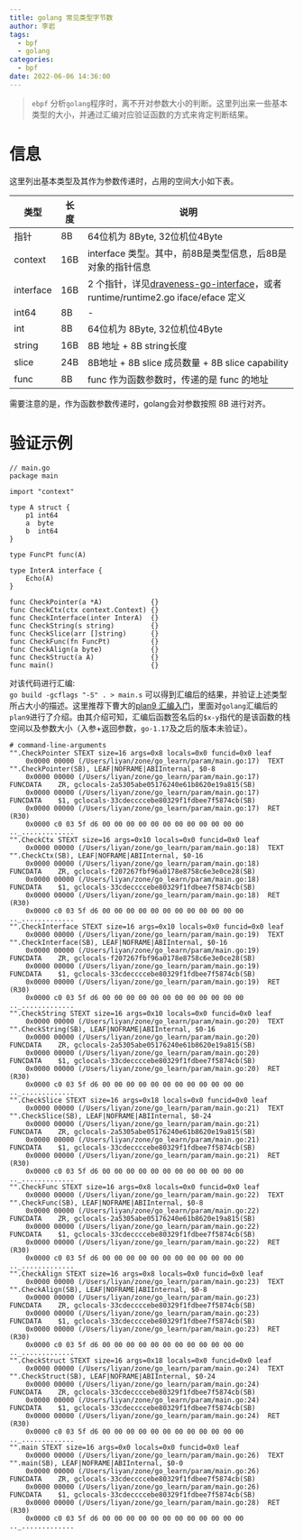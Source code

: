 ```yaml
---
title: golang 常见类型字节数
author: 李岩
tags:
  - bpf
  - golang
categories:
  - bpf
date: 2022-06-06 14:36:00
---
```

> `ebpf` 分析`golang`程序时，离不开对参数大小的判断。这里列出来一些基本类型的大小，并通过汇编对应验证函数的方式来肯定判断结果。

# 信息
这里列出基本类型及其作为参数传递时，占用的空间大小如下表。  

| 类型      | 长度 | 说明                                             |
|-----------|------|--------------------------------------------------|
| 指针      | 8B   | 64位机为 8Byte, 32位机位4Byte                    |
| context   | 16B  | interface 类型。其中，前8B是类型信息，后8B是对象的指针信息         |
| interface | 16B  | 2 个指针，详见[draveness-go-interface](https://draveness.me/golang/docs/part2-foundation/ch04-basic/golang-interface/)，或者 runtime/runtime2.go iface/eface 定义                                                |
| int64     | 8B   | -                                                |
| int       | 8B   | 64位机为 8Byte, 32位机位4Byte                    |
| string    | 16B  | 8B 地址 + 8B string长度                          |
| slice     | 24B  | 8B地址 + 8B slice 成员数量 + 8B slice capability |
| func      | 8B   | func 作为函数参数时，传递的是 func 的地址        |


需要注意的是，作为函数参数传递时，golang会对参数按照 8B 进行对齐。

<!--more-->


# 验证示例
```
// main.go
package main

import "context"

type A struct {
	p1 int64
	a  byte
	b  int64
}

type FuncPt func(A)

type InterA interface {
	Echo(A)
}

func CheckPointer(a *A)            {}
func CheckCtx(ctx context.Context) {}
func CheckInterface(inter InterA)  {}
func CheckString(s string)         {}
func CheckSlice(arr []string)      {}
func CheckFunc(fn FuncPt)          {}
func CheckAlign(a byte)            {}
func CheckStruct(a A)              {}
func main()                        {}

```

对该代码进行汇编:  
`go build -gcflags "-S" . > main.s` 
可以得到汇编后的结果，并验证上述类型所占大小的描述。这里推荐下曹大的[plan9 汇编入门](https://xargin.com/plan9-assembly/)，里面对`golang`汇编后的`plan9`进行了介绍。由其介绍可知，汇编后函数签名后的`$x-y`指代的是该函数的栈空间以及参数大小（入参+返回参数，`go-1.17`及之后的版本未验证）。 
``` 
# command-line-arguments
"".CheckPointer STEXT size=16 args=0x8 locals=0x0 funcid=0x0 leaf
	0x0000 00000 (/Users/liyan/zone/go_learn/param/main.go:17)	TEXT	"".CheckPointer(SB), LEAF|NOFRAME|ABIInternal, $0-8
	0x0000 00000 (/Users/liyan/zone/go_learn/param/main.go:17)	FUNCDATA	ZR, gclocals·2a5305abe05176240e61b8620e19a815(SB)
	0x0000 00000 (/Users/liyan/zone/go_learn/param/main.go:17)	FUNCDATA	$1, gclocals·33cdeccccebe80329f1fdbee7f5874cb(SB)
	0x0000 00000 (/Users/liyan/zone/go_learn/param/main.go:17)	RET	(R30)
	0x0000 c0 03 5f d6 00 00 00 00 00 00 00 00 00 00 00 00  .._.............
"".CheckCtx STEXT size=16 args=0x10 locals=0x0 funcid=0x0 leaf
	0x0000 00000 (/Users/liyan/zone/go_learn/param/main.go:18)	TEXT	"".CheckCtx(SB), LEAF|NOFRAME|ABIInternal, $0-16
	0x0000 00000 (/Users/liyan/zone/go_learn/param/main.go:18)	FUNCDATA	ZR, gclocals·f207267fbf96a0178e8758c6e3e0ce28(SB)
	0x0000 00000 (/Users/liyan/zone/go_learn/param/main.go:18)	FUNCDATA	$1, gclocals·33cdeccccebe80329f1fdbee7f5874cb(SB)
	0x0000 00000 (/Users/liyan/zone/go_learn/param/main.go:18)	RET	(R30)
	0x0000 c0 03 5f d6 00 00 00 00 00 00 00 00 00 00 00 00  .._.............
"".CheckInterface STEXT size=16 args=0x10 locals=0x0 funcid=0x0 leaf
	0x0000 00000 (/Users/liyan/zone/go_learn/param/main.go:19)	TEXT	"".CheckInterface(SB), LEAF|NOFRAME|ABIInternal, $0-16
	0x0000 00000 (/Users/liyan/zone/go_learn/param/main.go:19)	FUNCDATA	ZR, gclocals·f207267fbf96a0178e8758c6e3e0ce28(SB)
	0x0000 00000 (/Users/liyan/zone/go_learn/param/main.go:19)	FUNCDATA	$1, gclocals·33cdeccccebe80329f1fdbee7f5874cb(SB)
	0x0000 00000 (/Users/liyan/zone/go_learn/param/main.go:19)	RET	(R30)
	0x0000 c0 03 5f d6 00 00 00 00 00 00 00 00 00 00 00 00  .._.............
"".CheckString STEXT size=16 args=0x10 locals=0x0 funcid=0x0 leaf
	0x0000 00000 (/Users/liyan/zone/go_learn/param/main.go:20)	TEXT	"".CheckString(SB), LEAF|NOFRAME|ABIInternal, $0-16
	0x0000 00000 (/Users/liyan/zone/go_learn/param/main.go:20)	FUNCDATA	ZR, gclocals·2a5305abe05176240e61b8620e19a815(SB)
	0x0000 00000 (/Users/liyan/zone/go_learn/param/main.go:20)	FUNCDATA	$1, gclocals·33cdeccccebe80329f1fdbee7f5874cb(SB)
	0x0000 00000 (/Users/liyan/zone/go_learn/param/main.go:20)	RET	(R30)
	0x0000 c0 03 5f d6 00 00 00 00 00 00 00 00 00 00 00 00  .._.............
"".CheckSlice STEXT size=16 args=0x18 locals=0x0 funcid=0x0 leaf
	0x0000 00000 (/Users/liyan/zone/go_learn/param/main.go:21)	TEXT	"".CheckSlice(SB), LEAF|NOFRAME|ABIInternal, $0-24
	0x0000 00000 (/Users/liyan/zone/go_learn/param/main.go:21)	FUNCDATA	ZR, gclocals·2a5305abe05176240e61b8620e19a815(SB)
	0x0000 00000 (/Users/liyan/zone/go_learn/param/main.go:21)	FUNCDATA	$1, gclocals·33cdeccccebe80329f1fdbee7f5874cb(SB)
	0x0000 00000 (/Users/liyan/zone/go_learn/param/main.go:21)	RET	(R30)
	0x0000 c0 03 5f d6 00 00 00 00 00 00 00 00 00 00 00 00  .._.............
"".CheckFunc STEXT size=16 args=0x8 locals=0x0 funcid=0x0 leaf
	0x0000 00000 (/Users/liyan/zone/go_learn/param/main.go:22)	TEXT	"".CheckFunc(SB), LEAF|NOFRAME|ABIInternal, $0-8
	0x0000 00000 (/Users/liyan/zone/go_learn/param/main.go:22)	FUNCDATA	ZR, gclocals·2a5305abe05176240e61b8620e19a815(SB)
	0x0000 00000 (/Users/liyan/zone/go_learn/param/main.go:22)	FUNCDATA	$1, gclocals·33cdeccccebe80329f1fdbee7f5874cb(SB)
	0x0000 00000 (/Users/liyan/zone/go_learn/param/main.go:22)	RET	(R30)
	0x0000 c0 03 5f d6 00 00 00 00 00 00 00 00 00 00 00 00  .._.............
"".CheckAlign STEXT size=16 args=0x8 locals=0x0 funcid=0x0 leaf
	0x0000 00000 (/Users/liyan/zone/go_learn/param/main.go:23)	TEXT	"".CheckAlign(SB), LEAF|NOFRAME|ABIInternal, $0-8
	0x0000 00000 (/Users/liyan/zone/go_learn/param/main.go:23)	FUNCDATA	ZR, gclocals·33cdeccccebe80329f1fdbee7f5874cb(SB)
	0x0000 00000 (/Users/liyan/zone/go_learn/param/main.go:23)	FUNCDATA	$1, gclocals·33cdeccccebe80329f1fdbee7f5874cb(SB)
	0x0000 00000 (/Users/liyan/zone/go_learn/param/main.go:23)	RET	(R30)
	0x0000 c0 03 5f d6 00 00 00 00 00 00 00 00 00 00 00 00  .._.............
"".CheckStruct STEXT size=16 args=0x18 locals=0x0 funcid=0x0 leaf
	0x0000 00000 (/Users/liyan/zone/go_learn/param/main.go:24)	TEXT	"".CheckStruct(SB), LEAF|NOFRAME|ABIInternal, $0-24
	0x0000 00000 (/Users/liyan/zone/go_learn/param/main.go:24)	FUNCDATA	ZR, gclocals·33cdeccccebe80329f1fdbee7f5874cb(SB)
	0x0000 00000 (/Users/liyan/zone/go_learn/param/main.go:24)	FUNCDATA	$1, gclocals·33cdeccccebe80329f1fdbee7f5874cb(SB)
	0x0000 00000 (/Users/liyan/zone/go_learn/param/main.go:24)	RET	(R30)
	0x0000 c0 03 5f d6 00 00 00 00 00 00 00 00 00 00 00 00  .._.............
"".main STEXT size=16 args=0x0 locals=0x0 funcid=0x0 leaf
	0x0000 00000 (/Users/liyan/zone/go_learn/param/main.go:26)	TEXT	"".main(SB), LEAF|NOFRAME|ABIInternal, $0-0
	0x0000 00000 (/Users/liyan/zone/go_learn/param/main.go:26)	FUNCDATA	ZR, gclocals·33cdeccccebe80329f1fdbee7f5874cb(SB)
	0x0000 00000 (/Users/liyan/zone/go_learn/param/main.go:26)	FUNCDATA	$1, gclocals·33cdeccccebe80329f1fdbee7f5874cb(SB)
	0x0000 00000 (/Users/liyan/zone/go_learn/param/main.go:28)	RET	(R30)
	0x0000 c0 03 5f d6 00 00 00 00 00 00 00 00 00 00 00 00  .._.............

```
